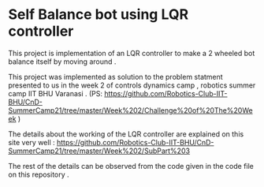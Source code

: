 # Self Balance bot using LQR controller 
This project is implementation of an LQR controller to make a 2 wheeled bot balance itself by moving around .

This project was implemented as solution to the problem statment presented to us in the week 2 of controls dynamics camp , robotics summer camp IIT BHU Varanasi . 
(PS: https://github.com/Robotics-Club-IIT-BHU/CnD-SummerCamp21/tree/master/Week%202/Challenge%20of%20The%20Week )

The details about the working of the LQR controller are explained on this site very well : https://github.com/Robotics-Club-IIT-BHU/CnD-SummerCamp21/tree/master/Week%202/SubPart%203

The rest of the details can be observed from the code given in the code file on this repository .
